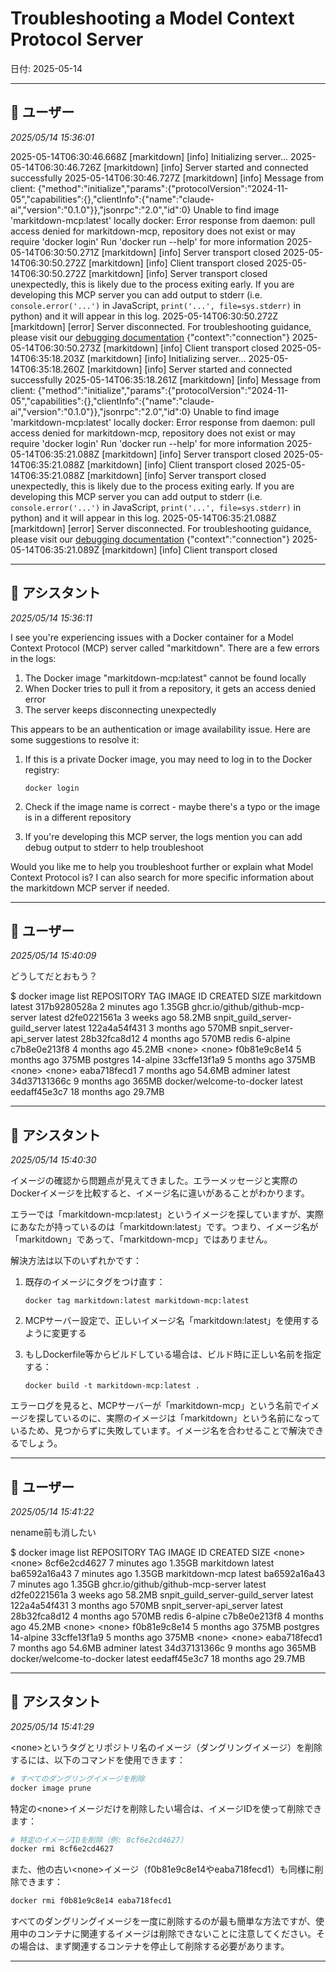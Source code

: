 # Troubleshooting a Model Context Protocol Server

日付: 2025-05-14

---

## 👤 ユーザー
*2025/05/14 15:36:01*

2025-05-14T06:30:46.668Z [markitdown] [info] Initializing server...
2025-05-14T06:30:46.726Z [markitdown] [info] Server started and connected successfully
2025-05-14T06:30:46.727Z [markitdown] [info] Message from client: {"method":"initialize","params":{"protocolVersion":"2024-11-05","capabilities":{},"clientInfo":{"name":"claude-ai","version":"0.1.0"}},"jsonrpc":"2.0","id":0}
Unable to find image 'markitdown-mcp:latest' locally
docker: Error response from daemon: pull access denied for markitdown-mcp, repository does not exist or may require 'docker login'
Run 'docker run --help' for more information
2025-05-14T06:30:50.271Z [markitdown] [info] Server transport closed
2025-05-14T06:30:50.272Z [markitdown] [info] Client transport closed
2025-05-14T06:30:50.272Z [markitdown] [info] Server transport closed unexpectedly, this is likely due to the process exiting early. If you are developing this MCP server you can add output to stderr (i.e. `console.error('...')` in JavaScript, `print('...', file=sys.stderr)` in python) and it will appear in this log.
2025-05-14T06:30:50.272Z [markitdown] [error] Server disconnected. For troubleshooting guidance, please visit our [debugging documentation](https://modelcontextprotocol.io/docs/tools/debugging) {"context":"connection"}
2025-05-14T06:30:50.273Z [markitdown] [info] Client transport closed
2025-05-14T06:35:18.203Z [markitdown] [info] Initializing server...
2025-05-14T06:35:18.260Z [markitdown] [info] Server started and connected successfully
2025-05-14T06:35:18.261Z [markitdown] [info] Message from client: {"method":"initialize","params":{"protocolVersion":"2024-11-05","capabilities":{},"clientInfo":{"name":"claude-ai","version":"0.1.0"}},"jsonrpc":"2.0","id":0}
Unable to find image 'markitdown-mcp:latest' locally
docker: Error response from daemon: pull access denied for markitdown-mcp, repository does not exist or may require 'docker login'
Run 'docker run --help' for more information
2025-05-14T06:35:21.088Z [markitdown] [info] Server transport closed
2025-05-14T06:35:21.088Z [markitdown] [info] Client transport closed
2025-05-14T06:35:21.088Z [markitdown] [info] Server transport closed unexpectedly, this is likely due to the process exiting early. If you are developing this MCP server you can add output to stderr (i.e. `console.error('...')` in JavaScript, `print('...', file=sys.stderr)` in python) and it will appear in this log.
2025-05-14T06:35:21.088Z [markitdown] [error] Server disconnected. For troubleshooting guidance, please visit our [debugging documentation](https://modelcontextprotocol.io/docs/tools/debugging) {"context":"connection"}
2025-05-14T06:35:21.089Z [markitdown] [info] Client transport closed

---

## 🤖 アシスタント
*2025/05/14 15:36:11*

I see you're experiencing issues with a Docker container for a Model Context Protocol (MCP) server called "markitdown". There are a few errors in the logs:

1. The Docker image "markitdown-mcp:latest" cannot be found locally
2. When Docker tries to pull it from a repository, it gets an access denied error
3. The server keeps disconnecting unexpectedly

This appears to be an authentication or image availability issue. Here are some suggestions to resolve it:

1. If this is a private Docker image, you may need to log in to the Docker registry:
   ```
   docker login
   ```

2. Check if the image name is correct - maybe there's a typo or the image is in a different repository

3. If you're developing this MCP server, the logs mention you can add debug output to stderr to help troubleshoot

Would you like me to help you troubleshoot further or explain what Model Context Protocol is? I can also search for more specific information about the markitdown MCP server if needed.

---

## 👤 ユーザー
*2025/05/14 15:40:09*

どうしてだとおもう？

$ docker image list
REPOSITORY                         TAG         IMAGE ID       CREATED         SIZE
markitdown                         latest      317b9280528a   2 minutes ago   1.35GB
ghcr.io/github/github-mcp-server   latest      d2fe0221561a   3 weeks ago     58.2MB
snpit_guild_server-guild_server    latest      122a4a54f431   3 months ago    570MB
snpit_server-api_server            latest      28b32fca8d12   4 months ago    570MB
redis                              6-alpine    c7b8e0e213f8   4 months ago    45.2MB
&lt;none&gt;                             &lt;none&gt;      f0b81e9c8e14   5 months ago    375MB
postgres                           14-alpine   33cffe13f1a9   5 months ago    375MB
&lt;none&gt;                             &lt;none&gt;      eaba718fecd1   7 months ago    54.6MB
adminer                            latest      34d37131366c   9 months ago    365MB
docker/welcome-to-docker           latest      eedaff45e3c7   18 months ago   29.7MB

---

## 🤖 アシスタント
*2025/05/14 15:40:30*

イメージの確認から問題点が見えてきました。エラーメッセージと実際のDockerイメージを比較すると、イメージ名に違いがあることがわかります。

エラーでは「markitdown-mcp:latest」というイメージを探していますが、実際にあなたが持っているのは「markitdown:latest」です。つまり、イメージ名が「markitdown」であって、「markitdown-mcp」ではありません。

解決方法は以下のいずれかです：

1. 既存のイメージにタグをつけ直す：
   ```
   docker tag markitdown:latest markitdown-mcp:latest
   ```

2. MCPサーバー設定で、正しいイメージ名「markitdown:latest」を使用するように変更する

3. もしDockerfile等からビルドしている場合は、ビルド時に正しい名前を指定する：
   ```
   docker build -t markitdown-mcp:latest .
   ```

エラーログを見ると、MCPサーバーが「markitdown-mcp」という名前でイメージを探しているのに、実際のイメージは「markitdown」という名前になっているため、見つからずに失敗しています。イメージ名を合わせることで解決できるでしょう。

---

## 👤 ユーザー
*2025/05/14 15:41:22*

nename前も消したい

$ docker image list
REPOSITORY                         TAG         IMAGE ID       CREATED         SIZE
&lt;none&gt;                             &lt;none&gt;      8cf6e2cd4627   7 minutes ago   1.35GB
markitdown                         latest      ba6592a16a43   7 minutes ago   1.35GB
markitdown-mcp                     latest      ba6592a16a43   7 minutes ago   1.35GB
ghcr.io/github/github-mcp-server   latest      d2fe0221561a   3 weeks ago     58.2MB
snpit_guild_server-guild_server    latest      122a4a54f431   3 months ago    570MB
snpit_server-api_server            latest      28b32fca8d12   4 months ago    570MB
redis                              6-alpine    c7b8e0e213f8   4 months ago    45.2MB
&lt;none&gt;                             &lt;none&gt;      f0b81e9c8e14   5 months ago    375MB
postgres                           14-alpine   33cffe13f1a9   5 months ago    375MB
&lt;none&gt;                             &lt;none&gt;      eaba718fecd1   7 months ago    54.6MB
adminer                            latest      34d37131366c   9 months ago    365MB
docker/welcome-to-docker           latest      eedaff45e3c7   18 months ago   29.7MB

---

## 🤖 アシスタント
*2025/05/14 15:41:29*

&lt;none&gt;というタグとリポジトリ名のイメージ（ダングリングイメージ）を削除するには、以下のコマンドを使用できます：

```bash
# すべてのダングリングイメージを削除
docker image prune
```

特定の&lt;none&gt;イメージだけを削除したい場合は、イメージIDを使って削除できます：

```bash
# 特定のイメージIDを削除（例: 8cf6e2cd4627）
docker rmi 8cf6e2cd4627
```

また、他の古い&lt;none&gt;イメージ（f0b81e9c8e14やeaba718fecd1）も同様に削除できます：

```bash
docker rmi f0b81e9c8e14 eaba718fecd1
```

すべてのダングリングイメージを一度に削除するのが最も簡単な方法ですが、使用中のコンテナに関連するイメージは削除できないことに注意してください。その場合は、まず関連するコンテナを停止して削除する必要があります。

---
